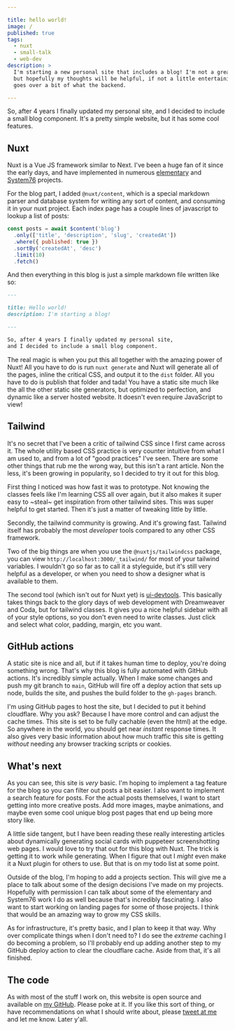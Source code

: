```yaml
---

title: hello world!
image: /
published: true
tags:
  - nuxt
  - small-talk
  - web-dev
description: >
  I'm starting a new personal site that includes a blog! I'm not a great writer,
  but hopefully my thoughts will be helpful, if not a little entertaining. This
  goes over a bit of what the backend.

---
```


So, after 4 years I finally updated my personal site, and I decided to include
a small blog component. It's a pretty simple website, but it has some cool
features.

## Nuxt

Nuxt is a Vue JS framework similar to Next. I've been a huge fan of it since the
early days, and have implemented in numerous [elementary](https://elementary.io)
and [System76](https://system76.com) projects.

For the blog part, I added `@nuxt/content`, which is a special markdown parser
and database system for writing any sort of content, and consuming it in your
nuxt project. Each index page has a couple lines of javascript to lookup a list
of posts:

```js
const posts = await $content('blog')
  .only(['title', 'description', 'slug', 'createdAt'])
  .where({ published: true })
  .sortBy('createdAt', 'desc')
  .limit(10)
  .fetch()
```

And then everything in this blog is just a simple markdown file written like so:

```md
---

title: Hello world!
description: I'm starting a blog!

---

So, after 4 years I finally updated my personal site,
and I decided to include a small blog component.
```

The real magic is when you put this all together with the amazing power of Nuxt!
All you have to do is run `nuxt generate` and Nuxt will generate all of the
pages, inline the critical CSS, and output it to the `dist` folder. All you have
to do is publish that folder and tada! You have a static site much like the all
the other static site generators, but optimized to perfection, and dynamic like
a server hosted website. It doesn't even require JavaScript to view!

## Tailwind

It's no secret that I've been a critic of tailwind CSS since I first came across
it. The whole utility based CSS practice is very counter intuitive from what I am used to,
and from a lot of "good practices" I've seen. There are some other things that
rub me the wrong way, but this isn't a rant article. Non the less, it's been
growing in popularity, so I decided to try it out for this blog.

First thing I noticed was how fast it was to prototype. Not knowing the classes
feels like I'm learning CSS all over again, but it also makes it super easy to
~steal~ get inspiration from other tailwind sites. This was super helpful to get
started. Then it's just a matter of tweaking little by little.

Secondly, the tailwind community is growing. And it's growing fast. Tailwind
itself has probably the most _developer_ tools compared to any other CSS
framework.

Two of the big things are when you use the `@nuxtjs/tailwindcss`
package, you can view `http://localhost:3000/_tailwind/` for most of your
tailwind variables. I wouldn't go so far as to call it a styleguide, but it's
still very helpful as a developer, or when you need to show a designer what is
available to them.

The second tool (which isn't out for Nuxt yet) is
[ui-devtools](https://ui-devtools.com/). This basically takes things back to the
glory days of web development with Dreamweaver and Coda, but for tailwind
classes. It gives you a nice helpful sidebar with all of your style options, so
you don't even need to write classes. Just click and select what color, padding,
margin, etc you want.

## GitHub actions

A static site is nice and all, but if it takes human time to deploy, you're
doing something wrong. That's why this blog is fully automated with GitHub
actions. It's incredibly simple actually. When I make some changes and push my
git branch to `main`, GitHub will fire off a deploy action that sets up node,
builds the site, and pushes the build folder to the `gh-pages` branch.

I'm using GitHub pages to host the site, but I decided to put it behind
cloudflare. Why you ask? Because I have more control and can adjust the cache
times. This site is set to be fully cachable (even the html) at the edge. So
anywhere in the world, you should get near _instant_ response times. It also
gives very basic information about how much traffic this site is getting
_without_ needing any browser tracking scripts or cookies.

## What's next

As you can see, this site is _very_ basic. I'm hoping to implement a tag feature
for the blog so you can filter out posts a bit easier. I also want to implement
a search feature for posts. For the actual posts themselves, I want to start
getting into more creative posts. Add more images, maybe animations, and maybe
even some cool unique blog post pages that end up being more story like.

A little side tangent, but I have been reading these really interesting articles
about dynamically generating social cards with puppeteer screenshotting web
pages. I would love to try that out for this blog with Nuxt. The trick is
getting it to work while generating. When I figure that out I _might_ even make
it a Nuxt plugin for others to use. But that is on my todo list at some point.

Outside of the blog, I'm hoping to add a projects section. This will give me a
place to talk about some of the design decisions I've made on my projects.
Hopefully with permission I can talk about some of the elementary and System76
work I do as well because that's incredibly fascinating. I also want to start
working on landing pages for some of those projects. I think that would be an
amazing way to grow my CSS skills.

As for infrastructure, it's pretty basic, and I plan to keep it that way. Why
over complicate things when I don't need to? I do see the _extreme_ caching I do
becoming a problem, so I'll probably end up adding another step to my GitHub
deploy action to clear the cloudflare cache. Aside from that, it's all finished.

## The code

As with most of the stuff I work on, this website is open source and available
on [my GitHub](https://github.com/btkostner/btkostner.io). Please poke at it. If
you like this sort of thing, or have recommendations on what I should write
about, please [tweet at me](https://twitter.com/nerdy_btkostner) and let me
know. Later y'all.
